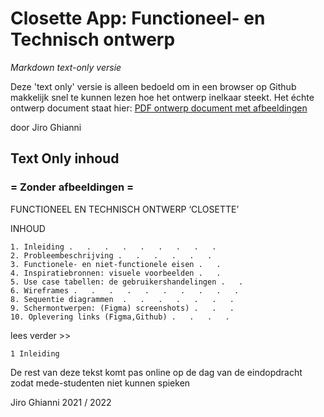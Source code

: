 # Closette App: Functioneel- en Technisch ontwerp

_Markdown text-only versie_

Deze 'text only' versie is alleen bedoeld om in een browser op Github makkelijk snel te kunnen lezen hoe het ontwerp inelkaar steekt. Het échte ontwerp document staat hier: [PDF ontwerp document met afbeeldingen](functioneel-technisch.md)

door Jiro Ghianni

## Text Only inhoud

### = Zonder afbeeldingen =



FUNCTIONEEL EN TECHNISCH ONTWERP ‘CLOSETTE’





INHOUD


    1. Inleiding .   .   .   .   .   .   .   .   .  
    2. Probleembeschrijving .   .   .   .   .   .  
    3. Functionele- en niet-functionele eisen .   .  
    4. Inspiratiebronnen: visuele voorbeelden .   .   
    5. Use case tabellen: de gebruikershandelingen .   .
    6. Wireframes .   .   .   .   .   .   .   .   .   . 
    8. Sequentie diagrammen  .   .   .   .   .   .   .  
    9. Schermontwerpen: (Figma) screenshots) .   .   . 
    10. Oplevering links (Figma,Github) .   .   .   .  


lees verder >>

    1 Inleiding

De rest van deze tekst komt pas online op de dag van de eindopdracht zodat mede-studenten niet kunnen spieken

Jiro Ghianni
2021 / 2022


